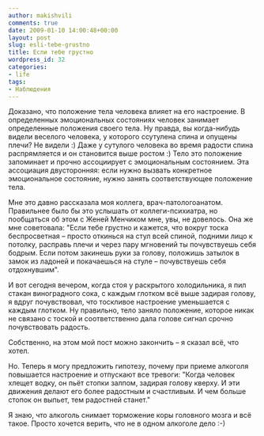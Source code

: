 ```yaml
---
author: makishvili
comments: true
date: 2009-01-10 14:00:48+00:00
layout: post
slug: esli-tebe-grustno
title: Если тебе грустно
wordpress_id: 32
categories:
- life
tags:
- Наблюдения
---
```


Доказано, что положение тела человека влияет на его настроение. В определенных эмоциональных состояниях человек занимает определенные положения своего тела. Ну правда, вы когда-нибудь видели веселого человека, у которого ссутулена спина и опущены плечи? Не видели :)  Даже у сутулого человека во время радости спина распрямляется и он становится выше ростом :) Тело это положение запоминает и прочно ассоциирует с эмоциональным состоянием. Эта ассоциация двусторонняя: если нужно вызвать конкретное эмоциональное состояние, нужно занять соответствующее положение тела.

<!-- more -->Мне это давно рассказала моя коллега, врач-патологоанатом. Правильнее было бы это услышать от коллеги-психиатра, но пообщаться об этом  с Женей Менчиком мне, увы, не довелось. Она же мне советовала: "Если тебе грустно и кажется, что вокруг тоска беспросветная – просто откинься на стул всей спиной, подними лицо к потолку, расправь плечи и через пару мгновений ты почувствуешь себя бодрым. Если потом закинешь руки за голову, положишь затылок в замок из ладоней и покачаешься на стуле – почувствуешь себя отдохнувшим".

И вот сегодня вечером, когда стоя у раскрытого холодильника, я пил стакан виноградного сока, с каждым глотком всё выше задирая голову, я вдруг почувствовал, что тоскливое настроение уменьшается с каждым глотком. Ну правильно, тело заняло положение, которое никак не связано с тоской и соответственно  дала голове сигнал срочно почувствовать радость.

Собственно, на этом мой пост можно закончить – я сказал всё, что хотел.

Но. Теперь я могу предложить гипотезу, почему при приеме алкоголя повышается настроение и отпускают все тревоги: "Когда человек хлещет водку, он пьёт стопки залпом, задирая голову кверху. И эти движения делают его более радостным и счастливым. И чем больше стопок он выпьет, тем радостней станет."

Я знаю, что алкоголь снимает торможение коры головного мозга и всё такое. Просто хочется верить, что не в одном алкоголе дело :-)
